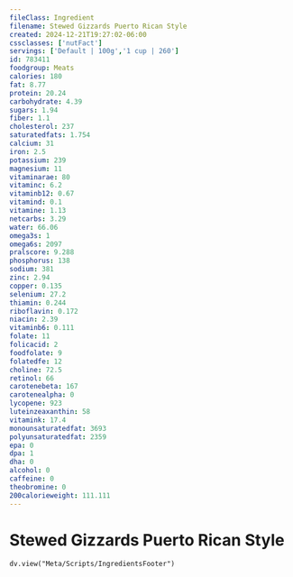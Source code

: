 ```yaml
---
fileClass: Ingredient
filename: Stewed Gizzards Puerto Rican Style
created: 2024-12-21T19:27:02-06:00
cssclasses: ['nutFact']
servings: ['Default | 100g','1 cup | 260']
id: 783411
foodgroup: Meats
calories: 180
fat: 8.77
protein: 20.24
carbohydrate: 4.39
sugars: 1.94
fiber: 1.1
cholesterol: 237
saturatedfats: 1.754
calcium: 31
iron: 2.5
potassium: 239
magnesium: 11
vitaminarae: 80
vitaminc: 6.2
vitaminb12: 0.67
vitamind: 0.1
vitamine: 1.13
netcarbs: 3.29
water: 66.06
omega3s: 1
omega6s: 2097
pralscore: 9.288
phosphorus: 138
sodium: 381
zinc: 2.94
copper: 0.135
selenium: 27.2
thiamin: 0.244
riboflavin: 0.172
niacin: 2.39
vitaminb6: 0.111
folate: 11
folicacid: 2
foodfolate: 9
folatedfe: 12
choline: 72.5
retinol: 66
carotenebeta: 167
carotenealpha: 0
lycopene: 923
luteinzeaxanthin: 58
vitamink: 17.4
monounsaturatedfat: 3693
polyunsaturatedfat: 2359
epa: 0
dpa: 1
dha: 0
alcohol: 0
caffeine: 0
theobromine: 0
200calorieweight: 111.111
---
```


# Stewed Gizzards Puerto Rican Style

```dataviewjs
dv.view("Meta/Scripts/IngredientsFooter")
```